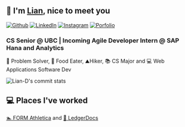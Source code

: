 ## 👋 I'm [Lian](https://liand.dev/), nice to meet you ##  

<p><a href="https://github.com/Lian-D" target="_blank"><img alt="Github" src="https://img.shields.io/badge/GitHub-%2312100E.svg?&style=for-the-badge&logo=Github&logoColor=white" /></a> <a href="https://www.linkedin.com/in/liandu/" target="_blank"><img alt="LinkedIn" src="https://img.shields.io/badge/linkedin-%230077B5.svg?&style=for-the-badge&logo=linkedin&logoColor=white"/></a> <a href="https://www.linkedin.com/in/liandu/" target="_blank"><img alt="Instagram" src="https://img.shields.io/badge/instagram-%231DA1F2.svg?&style=for-the-badge&logo=instagram&logoColor=white"/></a>  <a href="https://liand.dev/" target="_blank"><img alt="Porfolio" src="https://img.shields.io/badge/Porfolio-%2312100E.svg?&style=for-the-badge&logo=GitHubSponsors&logoColor=white"/></a>
</p>

### CS Senior @ UBC | Incoming Agile Developer Intern @ SAP Hana and Analytics
🧠 Problem Solver, 🍜 Food Eater, ⛰️Hiker, 📚 CS Major and 💻 Web Applications Software Dev

![Lian-D's commit stats](https://github-readme-stats.vercel.app/api/top-langs/?username=Lian-D&hide=c%2B%2B,css,TSQL,html,makefile,hack&theme=dark&layout=compact)

## 💻 Places I've worked ##
 [🏊 FORM Athletica](https://www.formswim.com/) and
 [📝 LedgerDocs](https://www.ledgerdocs.com/)
